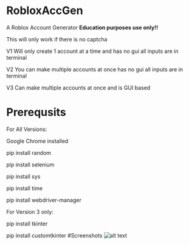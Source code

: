 # RobloxAccGen
A Roblox Account Generator **Education purposes use only!!**

This will only work if there is no captcha

V1 Will only create 1 account at a time and has no gui all inputs are in terminal

V2 You can make multiple accounts at once has no gui all inputs are in terminal

V3 Can make multiple accounts at once and is GUI based
# Prerequsits
For All Versions:

Google Chrome installed

pip install random

pip install selenium

pip install sys

pip install time

pip install webdriver-manager

For Version 3 only:

pip install tkinter

pip install customtkinter
#Screenshots
![alt text](https://i.imgur.com/Ou8F79g.png)
